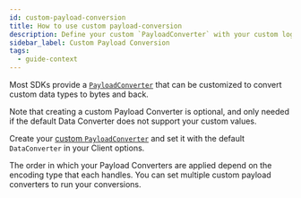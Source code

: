 ```yaml
---
id: custom-payload-conversion
title: How to use custom payload-conversion
description: Define your custom `PayloadConverter` with your custom logic and set the `DefaultDataConverter` with your custom `PayloadConverter` in your Client options.
sidebar_label: Custom Payload Conversion
tags:
  - guide-context
---
```


Most SDKs provide a [`PayloadConverter`](/concepts/what-is-a-payload-converter) that can be customized to convert custom data types to bytes and back.

Note that creating a custom Payload Converter is optional, and only needed if the default Data Converter does not support your custom values.

Create your [custom `PayloadConverter`](/concepts/what-is-a-payload-converter#custom-payload-conversion) and set it with the default `DataConverter` in your Client options.

The order in which your Payload Converters are applied depend on the encoding type that each handles. You can set multiple custom payload converters to run your conversions.
